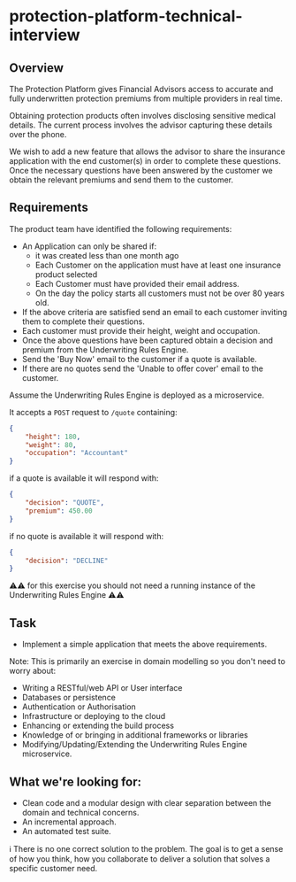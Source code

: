 # protection-platform-technical-interview

## Overview
The Protection Platform gives Financial Advisors access to accurate and fully underwritten protection premiums from multiple providers in real time.

Obtaining protection products often involves disclosing sensitive medical details. The current process involves the advisor capturing these details over the phone. 

We wish to add a new feature that allows the advisor to share the insurance application with the end customer(s) in order to complete these questions. Once the necessary questions have been answered by the customer we obtain the relevant premiums and send them to the customer.

## Requirements
The product team have identified the following requirements:
* An Application can only be shared if:
    * it was created less than one month ago
    * Each Customer on the application must have at least one insurance product selected
    * Each Customer must have provided their email address.
    * On the day the policy starts all customers must not be over 80 years old.
* If the above criteria are satisfied send an email to each customer inviting them to complete their questions.
* Each customer must provide their height, weight and occupation.
* Once the above questions have been captured obtain a decision and premium from the Underwriting Rules Engine.
* Send the 'Buy Now' email to the customer if a quote is available.
* If there are no quotes send the 'Unable to offer cover' email to the customer.

Assume the Underwriting Rules Engine is deployed as a microservice.

It accepts a `POST` request to `/quote` containing:
```json
{
    "height": 180,
    "weight": 80,
    "occupation": "Accountant"
}
```

if a quote is available it will respond with:
```json
{
    "decision": "QUOTE",
    "premium": 450.00
}
```
if no quote is available it will respond with:
```json
{
    "decision": "DECLINE"
}
```
⚠️⚠️ for this exercise you should not need a running instance of the Underwriting Rules Engine ⚠️⚠️

## Task
* Implement a simple application that meets the above requirements.

Note: This is primarily an exercise in domain modelling so you don't need to worry about:
* Writing a RESTful/web API or User interface
* Databases or persistence
* Authentication or Authorisation
* Infrastructure or deploying to the cloud
* Enhancing or extending the build process
* Knowledge of or bringing in additional frameworks or libraries
* Modifying/Updating/Extending the Underwriting Rules Engine microservice.

## What we're looking for:
* Clean code and a modular design with clear separation between the domain and technical concerns.
* An incremental approach.
* An automated test suite.

:information_source: There is no one correct solution to the problem. The goal is to get a sense of how you think, how you collaborate to deliver a solution that solves a specific customer need.


